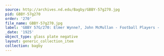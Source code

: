 ```yaml
---
source: http://archives.nd.edu/Bagby/GBBY-57g270.jpg
pid: GBBY-57g270
order: '270'
file_name: GBBY-57g270.jpg
label: 'GBBY 57G/270: Elmer Wynne?, John McMullan - Football Players - c1925'
_date: '1925'
object_type: glass plate negative
layout: generic_collection_item
collection: bagby
---
```


